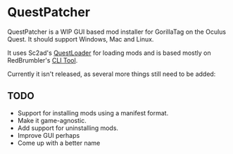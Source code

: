 # QuestPatcher

QuestPatcher is a WIP GUI based mod installer for GorillaTag on the Oculus Quest.
It should support Windows, Mac and Linux.


It uses Sc2ad's [QuestLoader](https://github.com/sc2ad/QuestLoader/) for loading mods and is based mostly on RedBrumbler's [CLI Tool](https://github.com/RedBrumbler/QuestAppPatcher).

Currently it isn't released, as several more things still need to be added:
## TODO
- Support for installing mods using a manifest format.
- Make it game-agnostic.
- Add support for uninstalling mods.
- Improve GUI perhaps
- Come up with a better name
